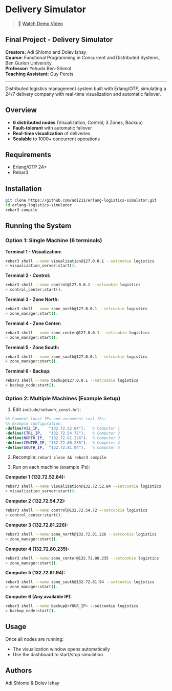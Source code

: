 # Delivery Simulator

> 🎥 [Watch Demo Video](https://youtu.be/wCwnGQa-tug)

## Final Project - Delivery Simulator

**Creators:** Adi Shlomo and Dolev Ishay  
**Course:** Functional Programming in Concurrent and Distributed Systems, Ben Gurion University  
**Professor:** Yehuda Ben-Shimol  
**Teaching Assistant:** Guy Perets

---

Distributed logistics management system built with Erlang/OTP, simulating a 24/7 delivery company with real-time visualization and automatic failover.

## Overview

- **6 distributed nodes** (Visualization, Control, 3 Zones, Backup)
- **Fault-tolerant** with automatic failover
- **Real-time visualization** of deliveries
- **Scalable** to 1000+ concurrent operations

## Requirements

- Erlang/OTP 24+
- Rebar3

## Installation

```bash
git clone https://github.com/adi211/erlang-logistics-simulator.git
cd erlang-logistics-simulator
rebar3 compile
```

## Running the System

### Option 1: Single Machine (6 terminals)

**Terminal 1 - Visualization:**
```bash
rebar3 shell --name visualization@127.0.0.1 --setcookie logistics
> visualization_server:start().
```

**Terminal 2 - Control:**
```bash
rebar3 shell --name control@127.0.0.1 --setcookie logistics
> control_center:start().
```

**Terminal 3 - Zone North:**
```bash
rebar3 shell --name zone_north@127.0.0.1 --setcookie logistics
> zone_manager:start().
```

**Terminal 4 - Zone Center:**
```bash
rebar3 shell --name zone_center@127.0.0.1 --setcookie logistics
> zone_manager:start().
```

**Terminal 5 - Zone South:**
```bash
rebar3 shell --name zone_south@127.0.0.1 --setcookie logistics
> zone_manager:start().
```

**Terminal 6 - Backup:**
```bash
rebar3 shell --name backup@127.0.0.1 --setcookie logistics
> backup_node:start().
```

### Option 2: Multiple Machines (Example Setup)

1. Edit `include/network_const.hrl`:
```erlang
%% Comment local IPs and uncomment real IPs:
%% Example configuration:
-define(VIZ_IP,    "132.72.52.84").   % Computer 1
-define(CTRL_IP,   "132.72.54.72").   % Computer 2
-define(NORTH_IP,  "132.72.81.226").  % Computer 3
-define(CENTER_IP, "132.72.80.235").  % Computer 4
-define(SOUTH_IP,  "132.72.81.94").   % Computer 5
```

2. Recompile: `rebar3 clean && rebar3 compile`

3. Run on each machine (example IPs):

**Computer 1 (132.72.52.84):**
```bash
rebar3 shell --name visualization@132.72.52.84 --setcookie logistics
> visualization_server:start().
```

**Computer 2 (132.72.54.72):**
```bash
rebar3 shell --name control@132.72.54.72 --setcookie logistics
> control_center:start().
```

**Computer 3 (132.72.81.226):**
```bash
rebar3 shell --name zone_north@132.72.81.226 --setcookie logistics
> zone_manager:start().
```

**Computer 4 (132.72.80.235):**
```bash
rebar3 shell --name zone_center@132.72.80.235 --setcookie logistics
> zone_manager:start().
```

**Computer 5 (132.72.81.94):**
```bash
rebar3 shell --name zone_south@132.72.81.94 --setcookie logistics
> zone_manager:start().
```

**Computer 6 (Any available IP):**
```bash
rebar3 shell --name backup@<YOUR_IP> --setcookie logistics
> backup_node:start().
```

## Usage

Once all nodes are running:
- The visualization window opens automatically
- Use the dashboard to start/stop simulation


## Authors

Adi Shlomo & Dolev Ishay
